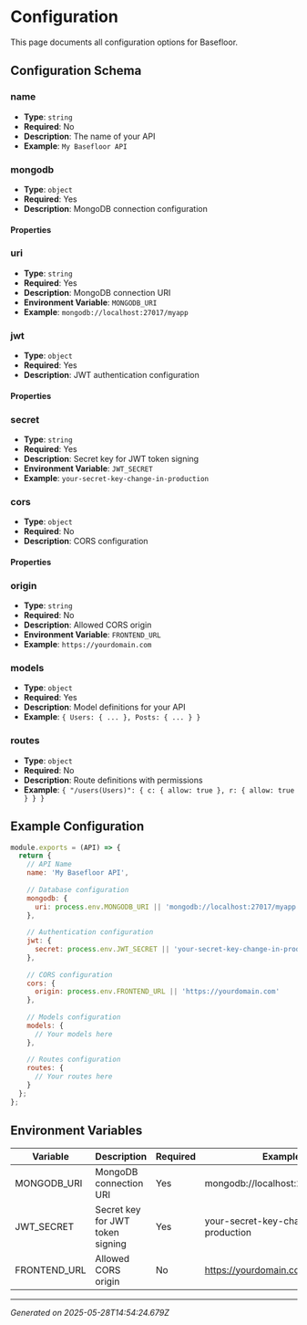 # Configuration

This page documents all configuration options for Basefloor.

## Configuration Schema


### name

- **Type**: `string`
- **Required**: No
- **Description**: The name of your API
- **Example**: `My Basefloor API`

### mongodb

- **Type**: `object`
- **Required**: Yes
- **Description**: MongoDB connection configuration

#### Properties

  ### uri

  - **Type**: `string`
  - **Required**: Yes
  - **Description**: MongoDB connection URI
  - **Environment Variable**: `MONGODB_URI`
  - **Example**: `mongodb://localhost:27017/myapp`

### jwt

- **Type**: `object`
- **Required**: Yes
- **Description**: JWT authentication configuration

#### Properties

  ### secret

  - **Type**: `string`
  - **Required**: Yes
  - **Description**: Secret key for JWT token signing
  - **Environment Variable**: `JWT_SECRET`
  - **Example**: `your-secret-key-change-in-production`

### cors

- **Type**: `object`
- **Required**: No
- **Description**: CORS configuration

#### Properties

  ### origin

  - **Type**: `string`
  - **Required**: No
  - **Description**: Allowed CORS origin
  - **Environment Variable**: `FRONTEND_URL`
  - **Example**: `https://yourdomain.com`

### models

- **Type**: `object`
- **Required**: Yes
- **Description**: Model definitions for your API
- **Example**: `{ Users: { ... }, Posts: { ... } }`

### routes

- **Type**: `object`
- **Required**: No
- **Description**: Route definitions with permissions
- **Example**: `{ "/users(Users)": { c: { allow: true }, r: { allow: true } } }`


## Example Configuration

```javascript
module.exports = (API) => {
  return {
    // API Name
    name: 'My Basefloor API',
    
    // Database configuration
    mongodb: {
      uri: process.env.MONGODB_URI || 'mongodb://localhost:27017/myapp'
    },
    
    // Authentication configuration
    jwt: {
      secret: process.env.JWT_SECRET || 'your-secret-key-change-in-production'
    },
    
    // CORS configuration
    cors: {
      origin: process.env.FRONTEND_URL || 'https://yourdomain.com'
    },
    
    // Models configuration
    models: {
      // Your models here
    },
    
    // Routes configuration
    routes: {
      // Your routes here
    }
  };
};
```

## Environment Variables

| Variable | Description | Required | Example |
|----------|-------------|----------|----------|
| MONGODB_URI | MongoDB connection URI | Yes | mongodb://localhost:27017/myapp |
| JWT_SECRET | Secret key for JWT token signing | Yes | your-secret-key-change-in-production |
| FRONTEND_URL | Allowed CORS origin | No | https://yourdomain.com |


---

*Generated on 2025-05-28T14:54:24.679Z*
